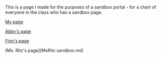 This is a page I made for the purposes of a sandbox portal - for a chart of everyone in the class who has a sandbox page.

[My page](about.md)

[Abby's page](Abbysandbox.md)

[Finn's page](finnsandbox.md)

[Ms. Ritz's page](MsRitz sandbox.md)
